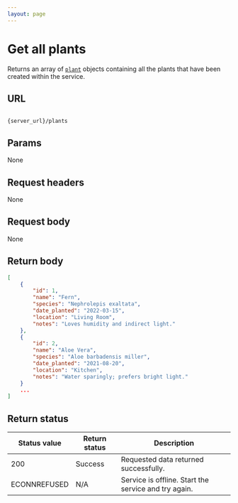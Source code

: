 ```yaml
---
layout: page
---
```

# Get all plants

Returns an array of [`plant`](plant.md) objects containing all the plants that have been created within the service.

## URL

```shell

{server_url}/plants
```

## Params

None

## Request headers

None

## Request body

None

## Return body

```json
[
    {
        "id": 1,
        "name": "Fern",
        "species": "Nephrolepis exaltata",
        "date_planted": "2022-03-15",
        "location": "Living Room",
        "notes": "Loves humidity and indirect light."
    },
    {
        "id": 2,
        "name": "Aloe Vera",
        "species": "Aloe barbadensis miller",
        "date_planted": "2021-08-20",
        "location": "Kitchen",
        "notes": "Water sparingly; prefers bright light."
    }
    ...
]
```

## Return status

| Status value | Return status | Description |
| ------------- | ----------- | ----------- |
| 200 | Success | Requested data returned successfully. |
|  ECONNREFUSED | N/A | Service is offline. Start the service and try again. |
